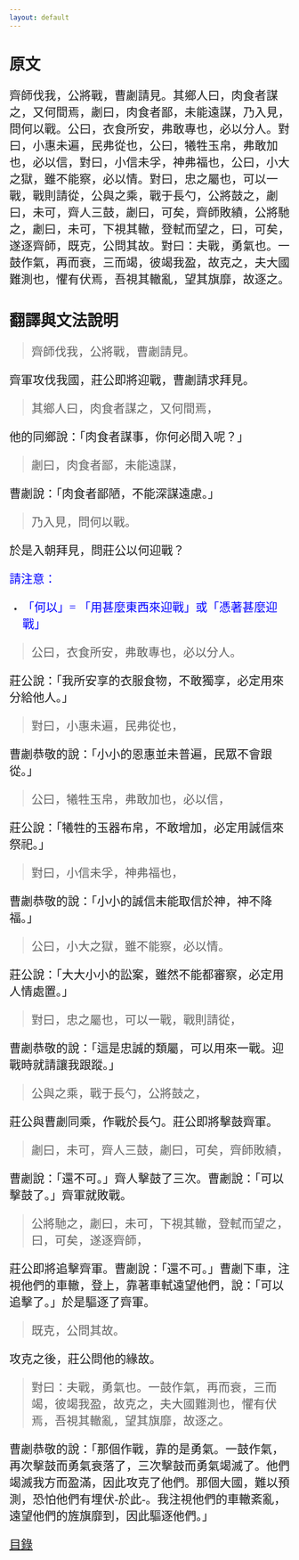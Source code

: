 ```yaml
---
layout: default
---
```

<head>
  <!-- ... -->
  <link rel="stylesheet" type="text/css" href="https://fonts.googleapis.com/earlyaccess/cwtexkai.css">
  <style>
    body {
     font-family: "cwTeXKai", serif;
    }
    p.big {
      line-height: 3;
      font-size: x-large;
    }
    p {
      font-size: 1.5em;
    }
    </style>
</head>

# 原文

齊師伐我，公將戰，曹劌請見。其鄉人曰，肉食者謀之，又何間焉，劌曰，肉食者鄙，未能遠謀，乃入見，問何以戰。公曰，衣食所安，弗敢專也，必以分人。對曰，小惠未遍，民弗從也，公曰，犧牲玉帛，弗敢加也，必以信，對曰，小信未孚，神弗福也，公曰，小大之獄，雖不能察，必以情。對曰，忠之屬也，可以一戰，戰則請從，公與之乘，戰于長勺，公將鼓之，劌曰，未可，齊人三鼓，劌曰，可矣，齊師敗績，公將馳之，劌曰，未可，下視其轍，登軾而望之，曰，可矣，遂逐齊師，既克，公問其故。對曰：夫戰，勇氣也。一鼓作氣，再而衰，三而竭，彼竭我盈，故克之，夫大國難測也，懼有伏焉，吾視其轍亂，望其旗靡，故逐之。

# 翻譯與文法說明

> 齊師伐我，公將戰，曹劌請見。

齊軍攻伐我國，莊公即將迎戰，曹劌請求拜見。

> 其鄉人曰，肉食者謀之，又何間焉，

他的同鄉說：「肉食者謀事，你何必間入呢？」

> 劌曰，肉食者鄙，未能遠謀，

曹劌說：「肉食者鄙陋，不能深謀遠慮。」

> 乃入見，問何以戰。

於是入朝拜見，問莊公以何迎戰？

<a style="color:blue;"> 請注意：</a>
- <p style="color:blue;">「何以」= 「用甚麼東西來迎戰」或「憑著甚麼迎戰」</p>

> 公曰，衣食所安，弗敢專也，必以分人。

莊公說：「我所安享的衣服食物，不敢獨享，必定用來分給他人。」

> 對曰，小惠未遍，民弗從也，

曹劌恭敬的說：「小小的恩惠並未普遍，民眾不會跟從。」

> 公曰，犧牲玉帛，弗敢加也，必以信，

莊公說：「犧牲的玉器布帛，不敢增加，必定用誠信來祭祀。」

> 對曰，小信未孚，神弗福也，

曹劌恭敬的說：「小小的誠信未能取信於神，神不降福。」

> 公曰，小大之獄，雖不能察，必以情。

莊公說：「大大小小的訟案，雖然不能都審察，必定用人情處置。」

> 對曰，忠之屬也，可以一戰，戰則請從，

曹劌恭敬的說：「這是忠誠的類屬，可以用來一戰。迎戰時就請讓我跟蹤。」

> 公與之乘，戰于長勺，公將鼓之，

莊公與曹劌同乘，作戰於長勺。莊公即將擊鼓齊軍。

> 劌曰，未可，齊人三鼓，劌曰，可矣，齊師敗績，

曹劌說：「還不可。」齊人擊鼓了三次。曹劌說：「可以擊鼓了。」齊軍就敗戰。

> 公將馳之，劌曰，未可，下視其轍，登軾而望之，曰，可矣，遂逐齊師，

莊公即將追擊齊軍。曹劌說：「還不可。」曹劌下車，注視他們的車轍，登上，靠著車軾遠望他們，說：「可以追擊了。」於是驅逐了齊軍。

> 既克，公問其故。

攻克之後，莊公問他的緣故。

> 對曰：夫戰，勇氣也。一鼓作氣，再而衰，三而竭，彼竭我盈，故克之，夫大國難測也，懼有伏焉，吾視其轍亂，望其旗靡，故逐之。

曹劌恭敬的說：「那個作戰，靠的是勇氣。一鼓作氣，再次擊鼓而勇氣衰落了，三次擊鼓而勇氣竭滅了。他們竭滅我方而盈滿，因此攻克了他們。那個大國，難以預測，恐怕他們有埋伏-於此-。我注視他們的車轍紊亂，遠望他們的旌旗靡到，因此驅逐他們。」

[目錄](https://wenyanwen.org)
